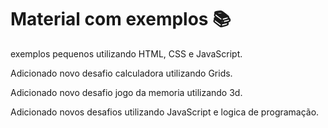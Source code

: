 # Material com exemplos 📚

exemplos pequenos utilizando HTML, CSS e JavaScript.


Adicionado novo desafio calculadora utilizando Grids.

Adicionado novo desafio jogo da memoria utilizando 3d.

Adicionado novos desafios utilizando JavaScript e logica de programação.